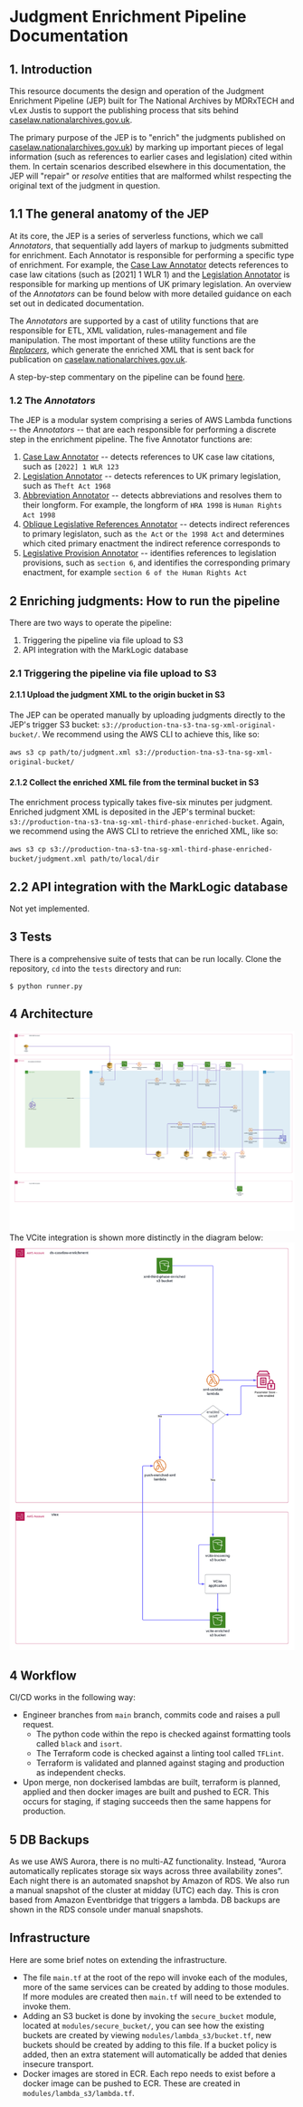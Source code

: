 # Judgment Enrichment Pipeline Documentation

## 1. Introduction

This resource documents the design and operation of the Judgment Enrichment Pipeline (JEP) built for The National Archives by MDRxTECH and vLex Justis to support the publishing process that sits behind [caselaw.nationalarchives.gov.uk](https://caselaw.nationalarchives.gov.uk).

The primary purpose of the JEP is to "enrich" the judgments published on [caselaw.nationalarchives.gov.uk](https://caselaw.nationalarchives.gov.uk)) by marking up important pieces of legal information (such as references to earlier cases and legislation) cited within them. In certain scenarios described elsewhere in this documentation, the JEP will "repair" or *resolve* entities that are malformed whilst respecting the original text of the judgment in question.   

## 1.1 The general anatomy of the JEP

At its core, the JEP is a series of serverless functions, which we call *Annotators*, that sequentially add layers of markup to judgments submitted for enrichment. Each Annotator is responsible for performing a specific type of enrichment. For example, the [Case Law Annotator](caselaw/case-law-annotator.md) detects references to case law citations (such as [2021] 1 WLR 1) and the [Legislation Annotator](legislation/legislation-annotator.md) is responsible for marking up mentions of UK primary legislation. An overview of the *Annotators* can be found below with more detailed guidance on each set out in dedicated documentation. 

The *Annotators* are supported by a cast of utility functions that are responsible for ETL, XML validation, rules-management and file manipulation. The most important of these utility functions are the [*Replacers*](the-replacers.md), which generate the enriched XML that is sent back for publication on [caselaw.nationalarchives.gov.uk](caselaw.nationalarchives.gov.uk).

A step-by-step commentary on the pipeline can be found [here](pipeline-walkthrough.md).

### 1.2 The *Annotators*

The JEP is a modular system comprising a series of AWS Lambda functions -- the *Annotators* -- that are each responsible for performing a discrete step in the enrichment pipeline. The five Annotator functions are:

1. [Case Law Annotator](caselaw/case-law-annotator.md) -- detects references to UK case law citations, such as `[2022] 1 WLR 123` 
2. [Legislation Annotator](legislation/legislation-annotator.md) -- detects references to UK primary legislation, such as `Theft Act 1968`
3. [Abbreviation Annotator](abbreviation-annotator.md) -- detects abbreviations and resolves them to their longform. For example, the longform of `HRA 1998` is `Human Rights Act 1998`
4. [Oblique Legislative References Annotator](legislation/oblique-references.md) -- detects indirect references to primary legislaton, such as `the Act` or `the 1998 Act` and determines which cited primary enactment the indirect reference corresponds to
5. [Legislative Provision Annotator](legislation/legislative-provision-annotator.md) -- identifies references to legislation provisions, such as `section 6`, and identifies the corresponding primary enactment, for example `section 6 of the Human Rights Act`

## 2 Enriching judgments: How to run the pipeline

There are two ways to operate the pipeline:

1. Triggering the pipeline via file upload to S3
2. API integration with the MarkLogic database

### 2.1 Triggering the pipeline via file upload to S3

#### 2.1.1 Upload the judgment XML to the origin bucket in S3

The JEP can be operated manually by uploading judgments directly to the JEP's trigger S3 bucket: `s3://production-tna-s3-tna-sg-xml-original-bucket/`. We recommend using the AWS CLI to achieve this, like so:

`aws s3 cp path/to/judgment.xml s3://production-tna-s3-tna-sg-xml-original-bucket/`

#### 2.1.2 Collect the enriched XML file from the terminal bucket in S3

The enrichment process typically takes five-six minutes per judgment. Enriched judgment XML is deposited in the JEP's terminal bucket: `s3://production-tna-s3-tna-sg-xml-third-phase-enriched-bucket`. Again, we recommend using the AWS CLI to retrieve the enriched XML, like so:

`aws s3 cp s3://production-tna-s3-tna-sg-xml-third-phase-enriched-bucket/judgment.xml path/to/local/dir`

## 2.2 API integration with the MarkLogic database

Not yet implemented.

## 3 Tests

There is a comprehensive suite of tests that can be run locally. Clone the repository, `cd` into the `tests` directory and run:

```
$ python runner.py
```

## 4 Architecture
![Architecture](architecture.png)
The VCite integration is shown more distinctly in the diagram below:
![VCite-integration](tna-vcite-integration.png)

## 4 Workflow

CI/CD works in the following way:
* Engineer branches from `main` branch, commits code and raises a pull request.
  * The python code within the repo is checked against formatting tools called `black` and `isort`. 
  * The Terraform code is checked against a linting tool called `TFLint`. 
  * Terraform is validated and planned against staging and production as independent checks.
* Upon merge, non dockerised lambdas are built, terraform is planned, applied and then docker images are built and pushed to ECR. This occurs for staging, if staging succeeds then the same happens for production.

## 5 DB Backups
As we use AWS Aurora, there is no multi-AZ functionality. Instead, “Aurora automatically replicates storage six ways across three availability zones”.
Each night there is an automated snapshot by Amazon of RDS.
We also run a manual snapshot of the cluster at midday (UTC) each day. This is cron based from Amazon Eventbridge that triggers a lambda. DB backups are shown in the RDS console under manual snapshots. 

## Infrastructure
Here are some brief notes on extending the infrastructure. 
* The file `main.tf` at the root of the repo will invoke each of the modules, more of the same services can be created by adding to those modules. If more modules are created then `main.tf` will need to be extended to invoke them.
* Adding an S3 bucket is done by invoking the `secure_bucket` module, located at `modules/secure_bucket/`, you can see how the existing buckets are created by viewing `modules/lambda_s3/bucket.tf`, new buckets should be created by adding to this file.
If a bucket policy is added, then an extra statement will automatically be added that denies insecure transport.
* Docker images are stored in ECR. Each repo needs to exist before a docker image can be pushed to ECR. These are created in `modules/lambda_s3/lambda.tf`. 
